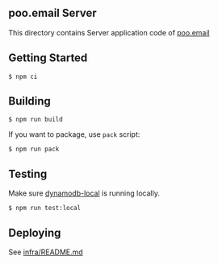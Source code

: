 ## poo.email Server

This directory contains Server application code of [poo.email](https://poo.email)

## Getting Started

```
$ npm ci
```

## Building

```
$ npm run build
```

If you want to package, use `pack` script:

```
$ npm run pack
```

## Testing

Make sure [dynamodb-local](https://hub.docker.com/r/amazon/dynamodb-local/) is running locally. 

```
$ npm run test:local
```

## Deploying

See [infra/README.md](../infra/README.md)
